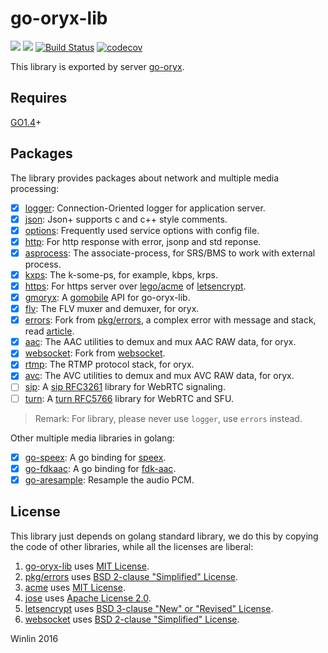 # go-oryx-lib

![](http://ossrs.net:8000/gif/v1/sls.gif?site=github.com&path=/srs/gooryxlib)
[![](https://cloud.githubusercontent.com/assets/2777660/22814959/c51cbe72-ef92-11e6-81cc-32b657b285d5.png)](https://github.com/ossrs/srs/wiki/v1_CN_Contact#wechat)
[![Build Status](https://travis-ci.org/ossrs/go-oryx-lib.svg?branch=master)](https://travis-ci.org/ossrs/go-oryx-lib)
[![codecov](https://codecov.io/gh/ossrs/go-oryx-lib/branch/master/graph/badge.svg)](https://codecov.io/gh/ossrs/go-oryx-lib)

This library is exported by server [go-oryx](https://github.com/ossrs/go-oryx).

## Requires

[GO1.4](https://golang.org/dl/)+

## Packages

The library provides packages about network and multiple media processing:

- [x] [logger](logger/example_test.go): Connection-Oriented logger for application server.
- [x] [json](json/example_test.go): Json+ supports c and c++ style comments.
- [x] [options](options/example_test.go): Frequently used service options with config file.
- [x] [http](http/example_test.go): For http response with error, jsonp and std reponse.
- [x] [asprocess](asprocess/example_test.go): The associate-process, for SRS/BMS to work with external process.
- [x] [kxps](kxps/example_test.go): The k-some-ps, for example, kbps, krps.
- [x] [https](https/example_test.go): For https server over [lego/acme](https://github.com/xenolf/lego/tree/master/acme) of [letsencrypt](https://letsencrypt.org/).
- [x] [gmoryx](gmoryx/README.md): A [gomobile](https://github.com/golang/mobile) API for go-oryx-lib.
- [x] [flv](flv/example_test.go): The FLV muxer and demuxer, for oryx.
- [x] [errors](errors/example_test.go): Fork from [pkg/errors](https://github.com/pkg/errors), a complex error with message and stack, read [article](https://gocn.io/article/348).
- [x] [aac](aac/example_test.go): The AAC utilities to demux and mux AAC RAW data, for oryx.
- [x] [websocket](https://golang.org/x/net/websocket): Fork from [websocket](https://github.com/gorilla/websocket/tree/v1.2.0).
- [x] [rtmp](rtmp/example_test.go): The RTMP protocol stack, for oryx.
- [x] [avc](avc/example_test.go): The AVC utilities to demux and mux AVC RAW data, for oryx.
- [ ] [sip](sip/example_test.go): A [sip RFC3261](https://tools.ietf.org/html/rfc3261) library for WebRTC signaling.
- [ ] [turn](turn/example_test.go): A [turn RFC5766](https://tools.ietf.org/html/rfc5766) library for WebRTC and SFU.

> Remark: For library, please never use `logger`, use `errors` instead.

Other multiple media libraries in golang:

- [x] [go-speex](https://github.com/winlinvip/go-speex): A go binding for [speex](https://speex.org/).
- [x] [go-fdkaac](https://github.com/winlinvip/go-fdkaac): A go binding for [fdk-aac](https://github.com/mstorsjo/fdk-aac).
- [x] [go-aresample](https://github.com/winlinvip/go-aresample): Resample the audio PCM.

## License

This library just depends on golang standard library,
we do this by copying the code of other libraries,
while all the licenses are liberal:

1. [go-oryx-lib](LICENSE) uses [MIT License](https://github.com/ossrs/go-oryx-lib/blob/master/LICENSE).
1. [pkg/errors](errors/LICENSE) uses [BSD 2-clause "Simplified" License](https://github.com/pkg/errors/blob/master/LICENSE).
1. [acme](https/acme/LICENSE) uses [MIT License](https://github.com/xenolf/lego/blob/master/LICENSE).
1. [jose](https/jose/LICENSE) uses [Apache License 2.0](https://github.com/square/go-jose/blob/v1.1.0/LICENSE).
1. [letsencrypt](https/letsencrypt/LICENSE) uses [BSD 3-clause "New" or "Revised" License](https://github.com/rsc/letsencrypt/blob/master/LICENSE).
1. [websocket](https://github.com/gorilla/websocket) uses [BSD 2-clause "Simplified" License](https://github.com/gorilla/websocket/blob/master/LICENSE).

Winlin 2016
